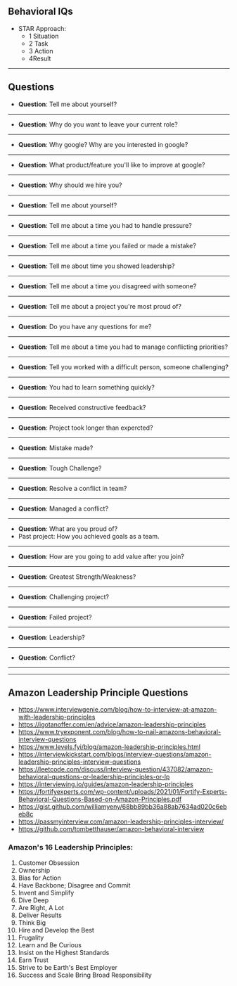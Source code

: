 ## Behavioral IQs
* STAR Approach: 
  * 1 Situation
  * 2 Task
  * 3 Action
  * 4Result
***
## Questions

* __Question__: Tell me about yourself?
  
***

* __Question__: Why do you want to leave your current role?
  
***

* __Question__: Why google? Why are you interested in google?

***

* __Question__: What product/feature you'll like to improve at google?
  
***

* __Question__: Why should we hire you?
  
***

* __Question__: Tell me about yourself?
  
***

* __Question__: Tell me about a time you had to handle pressure?

***

* __Question__: Tell me about a time you failed or made a mistake?
  
***

* __Question__: Tell me about time you showed leadership?
  
***

* __Question__: Tell me about a time you disagreed with someone?
  
***

* __Question__: Tell me about a project you're most proud of?
  
***

* __Question__: Do you have any questions for me?
  
***

* __Question__: Tell me about a time you had to manage conflicting priorities?
  
***

* __Question__: Tell you worked with a difficult person, someone challenging?
  
***

* __Question__: You had to learn something quickly?
  
***

* __Question__: Received constructive feedback?
  
***

* __Question__: Project took longer than expercted?
  
***

* __Question__: Mistake made?
  
***

* __Question__: Tough Challenge?
  
***

* __Question__: Resolve a conflict in team?
  
***

* __Question__: Managed a conflict?
  
***

* __Question__: What are you proud of?
 * Past project: How you achieved goals as a team. 

***

* __Question__: How are you going to add value after you join?
  
***

* __Question__: Greatest Strength/Weakness?
   
***

* __Question__: Challenging project?
  
***

* __Question__: Failed project?

***

* __Question__: Leadership?
  
***

* __Question__: Conflict?
  
***
***

## Amazon Leadership Principle Questions
* https://www.interviewgenie.com/blog/how-to-interview-at-amazon-with-leadership-principles
* https://igotanoffer.com/en/advice/amazon-leadership-principles
* https://www.tryexponent.com/blog/how-to-nail-amazons-behavioral-interview-questions
* https://www.levels.fyi/blog/amazon-leadership-principles.html
* https://interviewkickstart.com/blogs/interview-questions/amazon-leadership-principles-interview-questions
* https://leetcode.com/discuss/interview-question/437082/amazon-behavioral-questions-or-leadership-principles-or-lp
* https://interviewing.io/guides/amazon-leadership-principles
* https://fortifyexperts.com/wp-content/uploads/2021/01/Fortify-Experts-Behavioral-Questions-Based-on-Amazon-Principles.pdf
* https://gist.github.com/williamyeny/68bb89bb36a88ab7634ad020c6ebeb8c
* https://passmyinterview.com/amazon-leadership-principles-interview/
* https://github.com/tombetthauser/amazon-behavioral-interview

### Amazon's 16 Leadership Principles:
1. Customer Obsession
2. Ownership
3. Bias for Action
4. Have Backbone; Disagree and Commit
5. Invent and Simplify
6. Dive Deep
7. Are Right, A Lot
8. Deliver Results
9. Think Big
10. Hire and Develop the Best
11. Frugality
12. Learn and Be Curious
13. Insist on the Highest Standards
14. Earn Trust
15. Strive to be Earth's Best Employer
16. Success and Scale Bring Broad Responsibility
